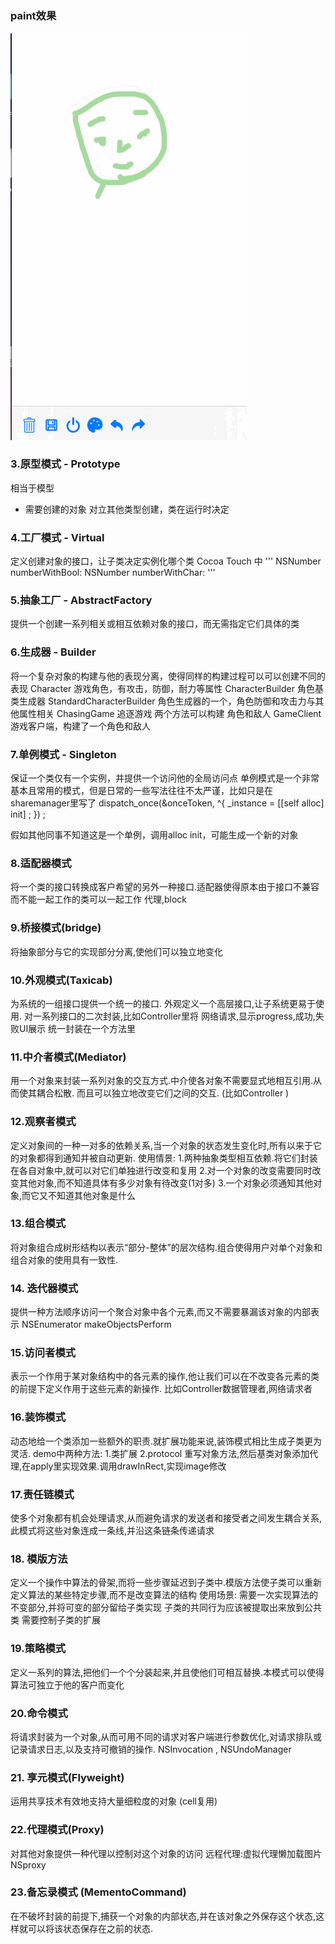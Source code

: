 #  


###  paint效果
![image](https://github.com/hapiii/DesignPattern/blob/master/imgs/add.gif)
###  3.原型模式 - Prototype
相当于模型
- 需要创建的对象 对立其他类型创建，类在运行时决定

### 4.工厂模式 - Virtual
定义创建对象的接口，让子类决定实例化哪个类
Cocoa Touch 中 
'''
NSNumber numberWithBool:
NSNumber numberWithChar:
'''

### 5.抽象工厂 - AbstractFactory
提供一个创建一系列相关或相互依赖对象的接口，而无需指定它们具体的类

### 6.生成器 - Builder
将一个复杂对象的构建与他的表现分离，使得同样的构建过程可以可以创建不同的表现
Character 游戏角色，有攻击，防御，耐力等属性
CharacterBuilder 角色基类生成器
StandardCharacterBuilder 角色生成器的一个，角色防御和攻击力与其他属性相关
ChasingGame  追逐游戏 两个方法可以构建 角色和敌人
GameClient 游戏客户端，构建了一个角色和敌人

### 7.单例模式 - Singleton
保证一个类仅有一个实例，并提供一个访问他的全局访问点
单例模式是一个非常基本且常用的模式，但是日常的一些写法往往不太严谨，比如只是在sharemanager里写了
dispatch_once(&onceToken, ^{
    _instance = [[self alloc] init] ;
}) ;

假如其他同事不知道这是一个单例，调用alloc init，可能生成一个新的对象

### 8.适配器模式
将一个类的接口转换成客户希望的另外一种接口.适配器使得原本由于接口不兼容而不能一起工作的类可以一起工作
代理,block

### 9.桥接模式(bridge)
将抽象部分与它的实现部分分离,使他们可以独立地变化

### 10.外观模式(Taxicab)
为系统的一组接口提供一个统一的接口. 外观定义一个高层接口,让子系统更易于使用.
对一系列接口的二次封装,比如Controller里将 网络请求,显示progress,成功,失败UI展示 统一封装在一个方法里

### 11.中介者模式(Mediator)
用一个对象来封装一系列对象的交互方式.中介使各对象不需要显式地相互引用.从而使其耦合松散. 而且可以独立地改变它们之间的交互.
(比如Controller )

### 12.观察者模式
定义对象间的一种一对多的依赖关系,当一个对象的状态发生变化时,所有以来于它的对象都得到通知并被自动更新.
使用情景:
1.两种抽象类型相互依赖.将它们封装在各自对象中,就可以对它们单独进行改变和复用
2.对一个对象的改变需要同时改变其他对象,而不知道具体有多少对象有待改变(1对多)
3.一个对象必须通知其他对象,而它又不知道其他对象是什么

### 13.组合模式
将对象组合成树形结构以表示“部分-整体”的层次结构.组合使得用户对单个对象和组合对象的使用具有一致性.

### 14. 迭代器模式
提供一种方法顺序访问一个聚合对象中各个元素,而又不需要暴漏该对象的内部表示
NSEnumerator 
makeObjectsPerform

### 15.访问者模式
表示一个作用于某对象结构中的各元素的操作,他让我们可以在不改变各元素的类的前提下定义作用于这些元素的新操作.
比如Controller数据管理者,网络请求者


### 16.装饰模式
动态地给一个类添加一些额外的职责.就扩展功能来说,装饰模式相比生成子类更为灵活.
demo中两种方法:
1.类扩展
2.protocol 重写对象方法,然后基类对象添加代理,在apply里实现效果.调用drawInRect,实现image修改

### 17.责任链模式
使多个对象都有机会处理请求,从而避免请求的发送者和接受者之间发生耦合关系,此模式将这些对象连成一条线,并沿这条链条传递请求

### 18. 模版方法
定义一个操作中算法的骨架,而将一些步骤延迟到子类中.模版方法使子类可以重新定义算法的某些特定步骤,而不是改变算法的结构
使用场景:
需要一次实现算法的不变部分,并将可变的部分留给子类实现
子类的共同行为应该被提取出来放到公共类
需要控制子类的扩展

### 19.策略模式
定义一系列的算法,把他们一个个分装起来,并且使他们可相互替换.本模式可以使得算法可独立于他的客户而变化

### 20.命令模式
将请求封装为一个对象,从而可用不同的请求对客户端进行参数优化,对请求排队或记录请求日志,以及支持可撤销的操作.
NSInvocation , NSUndoManager 
### 21. 享元模式(Flyweight)
运用共享技术有效地支持大量细粒度的对象
(cell复用)

### 22.代理模式(Proxy)
对其他对象提供一种代理以控制对这个对象的访问
远程代理:虚拟代理懒加载图片
NSproxy

### 23.备忘录模式 (MementoCommand)
在不破坏封装的前提下,捕获一个对象的内部状态,并在该对象之外保存这个状态,这样就可以将该状态保存在之前的状态.

